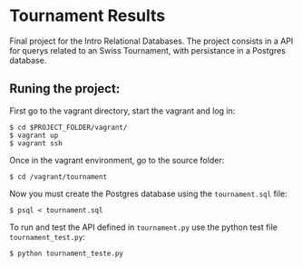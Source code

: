 Tournament Results
==================

Final project for the Intro Relational Databases. The project consists in a API for querys related to an Swiss Tournament, with persistance in a Postgres database.

## Runing the project:
First go to the vagrant directory, start the vagrant and log in:
```
$ cd $PROJECT_FOLDER/vagrant/
$ vagrant up
$ vagrant ssh
```
Once in the vagrant environment, go to the source folder:
```
$ cd /vagrant/tournament
```

Now you must create the Postgres database using the ```tournament.sql``` file:
```
$ psql < tournament.sql
```
To run and test the API defined in ```tournament.py``` use the python test file ```tournament_test.py```:
```
$ python tournament_teste.py
```
